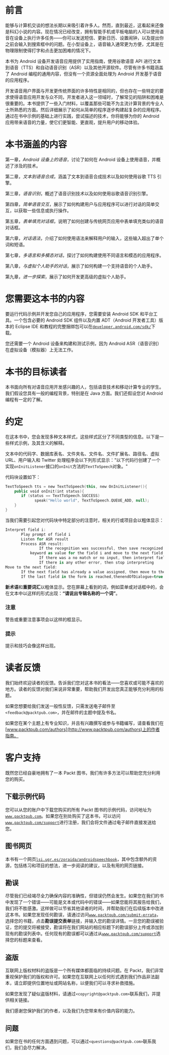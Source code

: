 # 前言

能够与计算机交谈的想法长期以来吸引着许多人。然而，直到最近，这看起来还像是科幻小说的内容。现在情况已经改变，拥有智能手机或平板电脑的人可以使用语音在设备上执行许多任务——你可以发送短信、更新日历、设置闹钟，以及提出你之前会输入到搜索框中的问题。在小型设备上，语音输入通常更为方便，尤其是在物理限制使得打字和点击更加困难的情况下。

本书为 Android 设备开发语音应用提供了实用指南，使用谷歌语音 API 进行文本到语音（TTS）和自动语音识别（ASR）以及其他开源软件。尽管有许多书籍涵盖了 Android 编程的通用内容，但没有一个资源全面处理为 Android 开发基于语音的应用程序。

开发语音用户界面与开发更传统界面的许多特性是相同的，但也存在一些特定的要求使得语音应用开发与众不同，开发者进入这一领域时，了解常见的陷阱和困难是很重要的。本书提供了一些入门材料，以覆盖那些可能不为主流计算背景的专业人士所熟悉的方面。然后详细展示了如何从简单的程序逐步构建起复杂的应用程序。通过在书中示例的基础上进行实践，尝试描述的技术，你将能够为你的 Android 应用带来语音的力量，使它们更智能、更直观，提升用户的移动体验。

# 本书涵盖的内容

第一章，*Android 设备上的语音*，讨论了如何在 Android 设备上使用语音，并概述了涉及的技术。

第二章，*文本到语音合成*，涵盖了文本到语音合成技术以及如何使用谷歌 TTS 引擎。

第三章，*语音识别*，概述了语音识别技术以及如何使用谷歌语音识别引擎。

第四章，*简单语音交互*，展示了如何构建用户与应用程序可以进行对话的简单交互，以获取一些信息或执行操作。

第五章，*表单填充对话框*，说明了如何创建与传统网页应用中表单填充类似的语音对话框。

第六章，*对话语法*，介绍了如何使用语法来解释用户的输入，这些输入超出了单个词和短语。

第七章，*多语言和多模态对话*，探讨了如何构建使用不同语言和模态的应用程序。

第八章，*与虚拟个人助手的对话*，展示了如何构建一个支持语音的个人助手。

第九章，*进一步探索*，展示了如何开发更高级的虚拟个人助手。

# 您需要这本书的内容

要运行代码示例并开发您自己的应用程序，您需要安装 Android SDK 和平台工具。一个包含必要的 Android SDK 组件以及内置 ADT（Android 开发者工具）版本的 Eclipse IDE 和教程的完整捆绑包可以在[`developer.android.com/sdk/`](http://developer.android.com/sdk/)下载。

您还需要一个 Android 设备来构建和测试示例，因为 Android ASR（语音识别）在虚拟设备（模拟器）上无法工作。

# 本书的目标读者

本书面向所有对语音应用开发感兴趣的人，包括语音技术和移动计算专业的学生。我们假设您具有一般的编程背景，特别是在 Java 方面。我们还假设您对 Android 编程有一定的了解。

# 约定

在这本书中，您会发现多种文本样式，这些样式区分了不同类型的信息。以下是一些样式示例，及其含义的解释。

文本中的代码字、数据库表名、文件夹名、文件名、文件扩展名、路径名、虚拟 URL、用户输入和 Twitter 处理程序会以下列形式显示："以下代码行创建了一个实现`onInitListener`接口的`onInit`方法的`TextToSpeech`对象。"

代码块设置如下：

```kt
TextToSpeech tts = new TextToSpeech(this, new OnInitListener(){ 
    public void onInit(int status){ 
       if (status == TextToSpeech.SUCCESS) 
             speak("Hello world", TextToSpeech.QUEUE_ADD, null); 
    }
}
```

当我们需要引起您对代码块中特定部分的注意时，相关的行或项目会以粗体显示：

```kt
Interpret field i:
       Play prompt of field i
       Listen for ASR result
       Process ASR result:
               If the recognition was successful, then save recognized
	       keyword as value for the field i and move to the next field
               If there was a no match or no input, then interpret field i
               If there is any other error, then stop interpreting
Move to the next field:
       If the next field has already a value assigned, then move to the next one
       If the last field in the form is reached,thenendOfDialogue=true
```

**新术语**和**重要词汇**以粗体显示。您在屏幕上看到的词，例如菜单或对话框中的，会在文本中以这样的形式出现：**“请说出专辑名称的一个词”**。

### 注意

警告或重要注意事项会以这样的框显示。

### 提示

提示和技巧会像这样出现。

# 读者反馈

我们始终欢迎读者的反馈。告诉我们您对这本书的看法——您喜欢或可能不喜欢的地方。读者的反馈对我们来说非常重要，帮助我们开发出您真正能够充分利用的标题。

如果您想要给我们发送一般性反馈，只需发送电子邮件至`<feedback@packtpub.com>`，并在邮件的主题中提及书名。

如果您在某个主题上有专业知识，并且有兴趣撰写或参与书籍编写，请查看我们在[www.packtpub.com/authors](http://www.packtpub.com/authors)上的作者指南。

# 客户支持

既然您已经自豪地拥有了一本 Packt 图书，我们有许多方法可以帮助您充分利用您的购买。

## 下载示例代码

您可以从您的账户中下载您购买的所有 Packt 图书的示例代码，访问地址为[`www.packtpub.com`](http://www.packtpub.com)。如果您在别处购买了这本书，可以访问[`www.packtpub.com/support`](http://www.packtpub.com/support)进行注册，我们会将文件通过电子邮件直接发送给您。

## 图书网页

本书有一个网页[`lsi.ugr.es/zoraida/androidspeechbook`](http://lsi.ugr.es/zoraida/androidspeechbook)，其中包含额外的资源，包括练习和项目的想法，进一步阅读的建议，以及有用的网页链接。

## 勘误

尽管我们已经竭尽全力确保内容的准确性，但错误仍然会发生。如果您在我们的书中发现了一个错误——可能是文本或代码中的错误——如果您能将其报告给我们，我们将不胜感激。这样做可以节省其他读者的时间，并帮助我们在后续版本中改进这本书。如果您发现任何勘误，请通过访问[`www.packtpub.com/submit-errata`](http://www.packtpub.com/submit-errata)，选择您的书籍，点击**勘误提交表单**链接，并输入您的勘误详情。一旦您的勘误被验证，您的提交将被接受，勘误将在我们网站的相应标题下的勘误部分上传或添加到现有的勘误列表中。任何现有的勘误都可以通过从[`www.packtpub.com/support`](http://www.packtpub.com/support)选择您的标题来查看。

## 盗版

互联网上版权材料的盗版是一个所有媒体都面临的持续问题。在 Packt，我们非常重视保护我们的版权和许可。如果您在互联网上以任何形式遇到我们作品非法副本，请立即提供位置地址或网站名称，以便我们可以寻求补救措施。

如果您发现了疑似盗版材料，请通过`<copyright@packtpub.com>`联系我们，并提供相关链接。

我们感谢您保护我们的作者，以及我们为您带来有价值内容的能力。

## 问题

如果您在书的任何方面遇到问题，可以通过`<questions@packtpub.com>`联系我们，我们会尽力解决。
